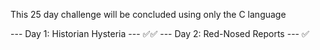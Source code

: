 This 25 day challenge will be concluded using only the C language

--- Day 1: Historian Hysteria --- ✅✅
--- Day 2: Red-Nosed Reports --- ✅





